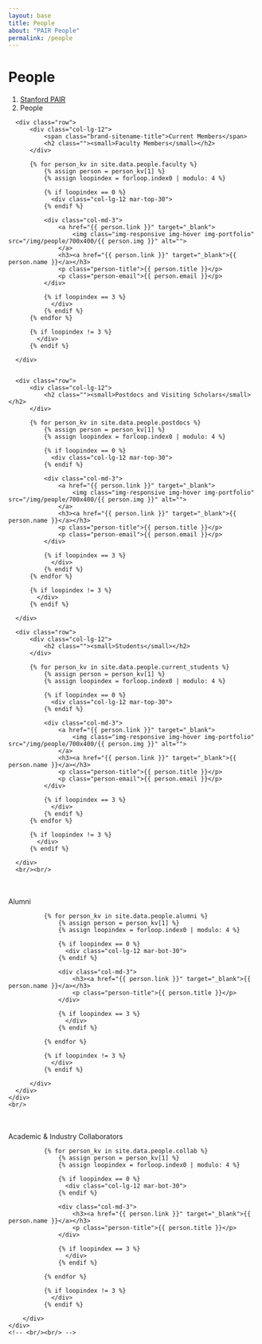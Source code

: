 ```yaml
---
layout: base
title: People
about: "PAIR People"
permalink: /people
---
```

<!-- Page Content -->
<div class="container-fluid">

  <div class="container">
      <!-- Page Heading/Breadcrumbs -->
      <div class="row">
          <div class="col-lg-12">
              <h1 class="page-header">People
                  <small></small>
              </h1>
              <ol class="breadcrumb">
                  <li><a href="/">Stanford PAIR</a></li>
                  <li class="active">People</li>
              </ol>
          </div>
      </div>

      <div class="row">
          <div class="col-lg-12">
              <span class="brand-sitename-title">Current Members</span>
              <h2 class=""><small>Faculty Members</small></h2>
          </div>

          {% for person_kv in site.data.people.faculty %} 
              {% assign person = person_kv[1] %}
              {% assign loopindex = forloop.index0 | modulo: 4 %}

              {% if loopindex == 0 %}
                <div class="col-lg-12 mar-top-30">
              {% endif %}

              <div class="col-md-3">
                  <a href="{{ person.link }}" target="_blank">
                      <img class="img-responsive img-hover img-portfolio" src="/img/people/700x400/{{ person.img }}" alt="">
                  </a>
                  <h3><a href="{{ person.link }}" target="_blank">{{ person.name }}</a></h3>
                  <p class="person-title">{{ person.title }}</p>
                  <p class="person-email">{{ person.email }}</p>
              </div>

              {% if loopindex == 3 %}
                </div>
              {% endif %}
          {% endfor %}

          {% if loopindex != 3 %}
            </div>
          {% endif %}

      </div>


      <div class="row">
          <div class="col-lg-12">
              <h2 class=""><small>Postdocs and Visiting Scholars</small></h2>
          </div>

          {% for person_kv in site.data.people.postdocs %} 
              {% assign person = person_kv[1] %}
              {% assign loopindex = forloop.index0 | modulo: 4 %}

              {% if loopindex == 0 %}
                <div class="col-lg-12 mar-top-30">
              {% endif %}

              <div class="col-md-3">
                  <a href="{{ person.link }}" target="_blank">
                      <img class="img-responsive img-hover img-portfolio" src="/img/people/700x400/{{ person.img }}" alt="">
                  </a>
                  <h3><a href="{{ person.link }}" target="_blank">{{ person.name }}</a></h3>
                  <p class="person-title">{{ person.title }}</p>
                  <p class="person-email">{{ person.email }}</p>
              </div>

              {% if loopindex == 3 %}
                </div>
              {% endif %}
          {% endfor %}

          {% if loopindex != 3 %}
            </div>
          {% endif %}

      </div>

      <div class="row">
          <div class="col-lg-12">
              <h2 class=""><small>Students</small></h2>
          </div>

          {% for person_kv in site.data.people.current_students %} 
              {% assign person = person_kv[1] %}
              {% assign loopindex = forloop.index0 | modulo: 4 %}

              {% if loopindex == 0 %}
                <div class="col-lg-12 mar-top-30">
              {% endif %}

              <div class="col-md-3">
                  <a href="{{ person.link }}" target="_blank">
                      <img class="img-responsive img-hover img-portfolio" src="/img/people/700x400/{{ person.img }}" alt="">
                  </a>
                  <h3><a href="{{ person.link }}" target="_blank">{{ person.name }}</a></h3>
                  <p class="person-title">{{ person.title }}</p>
                  <p class="person-email">{{ person.email }}</p>
              </div>

              {% if loopindex == 3 %}
                </div>
              {% endif %}
          {% endfor %}

          {% if loopindex != 3 %}
            </div>
          {% endif %}

      </div>
      <br/><br/>
  </div>
</div>


<div class="container-fluid container-colored">
    <br/><br/>
    <div class="container">
      <div class="row" id="alumni">
          <div class="col-lg-12">
              <span class="brand-sitename-title">Alumni</span>
              <div class="page-header-people-dark"></div>

              {% for person_kv in site.data.people.alumni %} 
                  {% assign person = person_kv[1] %}
                  {% assign loopindex = forloop.index0 | modulo: 4 %}

                  {% if loopindex == 0 %}
                    <div class="col-lg-12 mar-bot-30">
                  {% endif %}

                  <div class="col-md-3">
                      <h3><a href="{{ person.link }}" target="_blank">{{ person.name }}</a></h3>
                      <p class="person-title">{{ person.title }}</p>
                  </div>

                  {% if loopindex == 3 %}
                    </div>
                  {% endif %}

              {% endfor %}

              {% if loopindex != 3 %}
                </div>
              {% endif %}

          </div>
      </div>
    </div>
    <br/>
</div>


<div class="container-fluid">
    <br/><br/>
    <div class="container">
    <div class="row" id="cerc">
        <div class="col-lg-12">
            <span class="brand-sitename-title">Academic & Industry Collaborators</span>
            <div class="page-header-people"></div>

              {% for person_kv in site.data.people.collab %} 
                  {% assign person = person_kv[1] %}
                  {% assign loopindex = forloop.index0 | modulo: 4 %}

                  {% if loopindex == 0 %}
                    <div class="col-lg-12 mar-bot-30">
                  {% endif %}

                  <div class="col-md-3">
                      <h3><a href="{{ person.link }}" target="_blank">{{ person.name }}</a></h3>
                      <p class="person-title">{{ person.title }}</p>
                  </div>

                  {% if loopindex == 3 %}
                    </div>
                  {% endif %}

              {% endfor %}

              {% if loopindex != 3 %}
                </div>
              {% endif %}

        </div>
    </div>
    <!-- <br/><br/> -->
</div>
<!-- /.container -->

